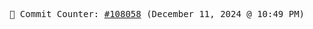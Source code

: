 <p align="center">
    <samp>
        📮 Commit Counter: <a href="https://github.com/Javascript-void0/Javascript-void0/commits/main">#108058</a> (December 11, 2024 @ 10:49 PM)
    </samp>
</p>